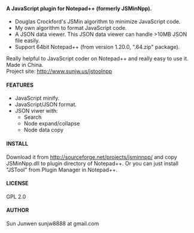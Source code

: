 #### A JavaScript plugin for Notepad++ (formerly JSMinNpp).
 * Douglas Crockford's JSMin algorithm to minimize JavaScript code.
 * My own algorithm to format JavaScript code.
 * A JSON data viewer. This JSON data viewer can handle >10MB JSON file easily.
 * Support 64bit Notepad++ (from version 1.20.0, ".64.zip" package).

Really helpful to JavaScript coder on Notepad++ and really easy to use it.
Made in China.  
Project site: http://www.sunjw.us/jstoolnpp

#### FEATURES
 * JavaScript minify.
 * JavaScript/JSON format.
 * JSON viwer with:
   - Search
   - Node expand/collapse
   - Node data copy

#### INSTALL
Download it from http://sourceforge.net/projects/jsminnpp/ and copy JSMinNpp.dll to plugin directory of Notepad++.
Or you can just install "JSTool" from Plugin Manager in Notepad++.

#### LICENSE
GPL 2.0

#### AUTHOR
Sun Junwen sunjw8888 at gmail.com
